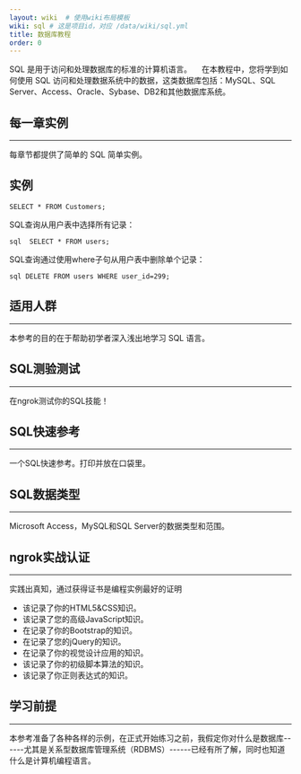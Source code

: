 ```yaml
---
layout: wiki  # 使用wiki布局模板
wiki: sql # 这是项目id，对应 /data/wiki/sql.yml
title: 数据库教程
order: 0
---
```


SQL 是用于访问和处理数据库的标准的计算机语言。
　在本教程中，您将学到如何使用 SQL 访问和处理数据系统中的数据，这类数据库包括：MySQL、SQL Server、Access、Oracle、Sybase、DB2和其他数据库系统。

## 每一章实例

------

每章节都提供了简单的 SQL 简单实例。

## 实例

```
SELECT * FROM Customers;
```

SQL查询从用户表中选择所有记录：

```
sql  SELECT * FROM users;
```

SQL查询通过使用where子句从用户表中删除单个记录：

```
sql DELETE FROM users WHERE user_id=299;
```

## 适用人群

------

本参考的目的在于帮助初学者深入浅出地学习 SQL 语言。

## SQL测验测试

------

在ngrok测试你的SQL技能！



## SQL快速参考

------

一个SQL快速参考。打印并放在口袋里。



## SQL数据类型

------

Microsoft Access，MySQL和SQL Server的数据类型和范围。



## ngrok实战认证

------

实践出真知，通过获得证书是编程实例最好的证明

- 该记录了你的HTML5&CSS知识。
- 该记录了您的高级JavaScript知识。
- 在记录了你的Bootstrap的知识。
- 在记录了您的jQuery的知识。
- 在记录了你的视觉设计应用的知识。
- 该记录了你的初级脚本算法的知识。
- 该记录了你正则表达式的知识。

## 学习前提

------

本参考准备了各种各样的示例，在正式开始练习之前，我假定你对什么是数据库------尤其是关系型数据库管理系统（RDBMS）------已经有所了解，同时也知道什么是计算机编程语言。
